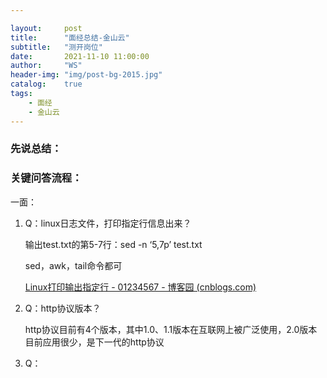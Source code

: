 ```yaml
---

layout:     post
title:      "面经总结-金山云"
subtitle:   "测开岗位"
date:       2021-11-10 11:00:00
author:     "WS"
header-img: "img/post-bg-2015.jpg"
catalog:    true
tags:
    - 面经
    - 金山云
---
```


###  先说总结：

  

### 关键问答流程：

一面：

1. Q：linux日志文件，打印指定行信息出来？

   输出test.txt的第5-7行：sed -n ‘5,7p’ test.txt

   sed，awk，tail命令都可

   [Linux打印输出指定行 - 01234567 - 博客园 (cnblogs.com)](https://www.cnblogs.com/sharesdk/p/14133293.html)

2. Q：http协议版本？

   http协议目前有4个版本，其中1.0、1.1版本在互联网上被广泛使用，2.0版本目前应用很少，是下一代的http协议

1. Q：

